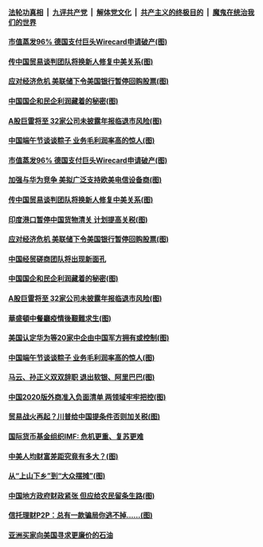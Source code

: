 ####  [法轮功真相](../../../../basic/blob/master/README.md?t=06270331) &nbsp;|&nbsp; [九评共产党](../../../../9ping.md/blob/master/README.md?t=06270331) &nbsp;|&nbsp; [解体党文化](../../../../jtdwh.md/blob/master/README.md?t=06270331)  &nbsp;|&nbsp; [共产主义的终极目的](../../../../gczydzjmd.md/blob/master/README.md?t=06270331) &nbsp;|&nbsp; [魔鬼在统治我们的世界](../../../../mgztzwmdsj.md/blob/master/README.md?t=06270331) 

#### [市值蒸发96% 德国支付巨头Wirecard申请破产(图)](../pages/p5/937805.md?t=06270331) 

#### [传中国贸易谈判团队将换新人修复中美关系(图)](../pages/p5/937793.md?t=06270331) 

#### [应对经济危机 美联储下令美国银行暂停回购股票(图)](../pages/p5/937760.md?t=06270331) 

#### [中国国企和民企利润藏着的秘密(图)](../pages/p5/937711.md?t=06270331) 

#### [A股巨雷将至 32家公司未披露年报临退市风险(图)](../pages/p5/937727.md?t=06270331) 

#### [中国端午节谈谈粽子 业务毛利润率高的惊人(图)](../pages/p5/937695.md?t=06270331) 

#### [市值蒸发96% 德国支付巨头Wirecard申请破产(图)](../pages/p5/937805.md?t=06270331) 

#### [加强与华为竞争 美拟广泛支持欧美电信设备商(图)](../pages/p5/937802.md?t=06270331) 

#### [传中国贸易谈判团队将换新人修复中美关系(图)](../pages/p5/937793.md?t=06270331) 

#### [印度港口暂停中国货物清关 计划提高关税(图)](../pages/p5/937779.md?t=06270331) 

#### [应对经济危机 美联储下令美国银行暂停回购股票(图)](../pages/p5/937760.md?t=06270331) 

#### [中国经贸磋商团队将出现新面孔](../pages/p5/937736.md?t=06270331) 

#### [中国国企和民企利润藏着的秘密(图)](../pages/p5/937711.md?t=06270331) 

#### [A股巨雷将至 32家公司未披露年报临退市风险(图)](../pages/p5/937727.md?t=06270331) 

#### [華盛頓中餐廳疫情後艱難求生(图)](../pages/p5/937726.md?t=06270331) 

#### [美国认定华为等20家中企由中国军方拥有或控制(图)](../pages/p5/937724.md?t=06270331) 

#### [中国端午节谈谈粽子 业务毛利润率高的惊人(图)](../pages/p5/937695.md?t=06270331) 

#### [马云、孙正义双双辞职 退出软银、阿里巴巴(图)](../pages/p5/937690.md?t=06270331) 

#### [中国2020版外商准入负面清单 两领域牢牢把控(图)](../pages/p5/937687.md?t=06270331) 

#### [贸易战火再起？川普给中国提条件否则加关税(图)](../pages/p5/937682.md?t=06270331) 

#### [国际货币基金组织IMF: 危机更重、复苏更难](../pages/p5/937676.md?t=06270331) 

#### [中美人均财富差距究竟有多大？(图)](../pages/p5/937633.md?t=06270331) 

#### [从“上山下乡”到“大众摆摊”(图)](../pages/p5/937620.md?t=06270331) 

#### [中国地方政府财政紧张 但应给农民留条生路(图)](../pages/p5/937593.md?t=06270331) 

#### [信托理财P2P：总有一款骗局你逃不掉……(图)](../pages/p5/937618.md?t=06270331) 

#### [亚洲买家向美国寻求更廉价的石油](../pages/p5/937608.md?t=06270331) 

